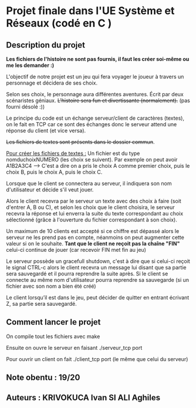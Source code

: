 # Projet finale dans l'UE Système et Réseaux (codé en C )

## Description du projet
**Les fichiers de l'histoire ne sont pas fournis, il faut les créer soi-même ou me les demander :)**

L'objectif de notre projet est un jeu qui fera voyager le joueur à travers un personnage et décidera de ses choix.

Selon ses choix, le personnage aura différentes aventures. Écrit par deux scénaristes géniaux. 
~~L'histoire sera fun et divertissante (normalement).~~ (pas fourni désolé :))

Le principe du code est un échange serveur/client de caractères (textes), on le fait en TCP car ce sont des échanges donc le serveur attend une réponse du client (et vice versa).

~~Les fichiers de textes sont présents dans le dossier commun~~.

<u>Pour créer les fichiers de textes :</u> Un fichier est du type nomduchoixNUMERO (les choix se suivent). Par exemple on peut avoir A1B2A3C4 --> C'est a dire on a pris le choix A comme premier choix, puis le choix B, puis le choix A, puis le choix C.

Lorsque que le client se connectera au serveur, il indiquera son nom d'utilisateur et décide s'il veut jouer. 

Alors le client recevra par le serveur un texte avec des choix à faire (soit d'entrer A, B ou C), et selon les choix que le client choisira, le serveur recevra la réponse et lui enverra la suite du texte correspondant au choix sélectionné (grâce à l'ouverture du fichier correspondant à son choix).

Un maximum de 10 clients est accepté si ce chiffre est dépassé alors le serveur ne les prend pas en compte, néanmoins on peut augmenter cette valeur si on le souhaite.
<b>Tant que le client ne reçoit pas la chaîne "FIN"</b> celui-ci continue de jouer (car recevoir FIN met fin au jeu)

Le serveur possède un gracefull shutdown, c'est à dire que si celui-ci reçoit le signal CTRL-c alors le client recevra un message lui disant que sa partie sera sauvegardé et il pourra reprendre la suite après. Si le client se connecte au même nom d'utilisateur pourra reprendre sa sauvegarde (si un fichier avec son nom a bien été créé)

Le client lorsqu’il est dans le jeu, peut décider de quitter en entrant écrivant Z, sa partie sera sauvegardé.

## Comment lancer le projet
On compile tout les fichiers avec make

Ensuite on ouvre le serveur en faisant ./serveur_tcp port

Pour ouvrir un client on fait ./client_tcp port (le même que celui du serveur)

## Note obentu : 19/20 

## Auteurs : KRIVOKUCA Ivan SI ALI Aghiles